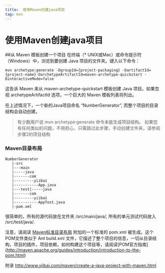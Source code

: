 ```yaml
---
title:  使用Maven创建java项目
tag: mvn
---
```

<!-- toc -->
#  使用Maven创建java项目

##从 Maven 模板创建一个项目
在终端（* UNIX或Mac）或命令提示符（Windows）中，浏览到要创建 Java 项目的文件夹。键入以下命令：

```
mvn archetype:generate -DgroupId={project-packaging} -DartifactId={project-name}-DarchetypeArtifactId=maven-archetype-quickstart -DinteractiveMode=false
```

这告诉 Maven 来从 maven-archetype-quickstart 模板创建 Java 项目。如果忽视 archetypeArtifactId 选项，一个巨大的 Maven 模板列表将列出。

在上述情况下，一个新的Java项目命名 “NumberGenerator”, 而整个项目的目录结构会自动创建。

>有少数用户说 mvn archetype:generate 命令未能生成项目结构。 如果您有任何类似的问题，不用担心，只需跳过此步骤，手动创建文件夹，请参阅步骤2的项目结构

### Maven目录布局

```
NumberGenerator
   |-src
   |---main
   |-----java
   |-------com
   |---------yiibai   
   |-----------App.java
   |---test|-----java
   |-------com
   |---------yiibai
   |-----------AppTest.java
   |-pom.xml
```

很简单的，所有的源代码放在文件夹 /src/main/java/, 所有的单元测试代码放入 /src/test/java/.

注意，请阅读 [Maven标准目录布局](http://maven.apache.org/guides/introduction/introduction-to-the-standard-directory-layout.html)
附加的一个标准的 pom.xml 被生成。这个POM文件类似于 Ant build.xml 文件，它描述了整个项目的信息，一切从目录结构，项目的插件，项目依赖，如何构建这个项目等，请阅读[POM官方指南] (http://maven.apache.org/guides/introduction/introduction-to-the-pom.html)

附录
http://www.yiibai.com/maven/create-a-java-project-with-maven.html


